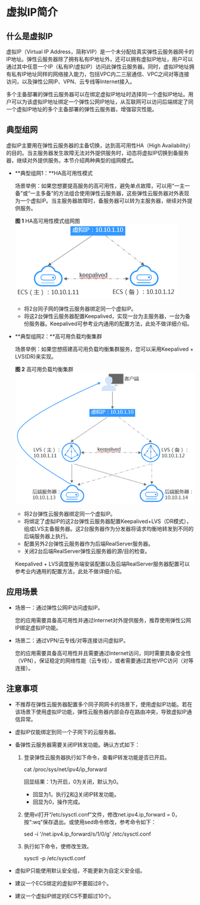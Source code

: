 # 虚拟IP简介<a name="vpc_vip_0001"></a>

## 什么是虚拟IP<a name="zh-cn_topic_0095139658_section1957217912819"></a>

虚拟IP（Virtual IP Address，简称VIP）是一个未分配给真实弹性云服务器网卡的IP地址。弹性云服务器除了拥有私有IP地址外，还可以拥有虚拟IP地址，用户可以通过其中任意一个IP（私有IP/虚拟IP）访问此弹性云服务器。同时，虚拟IP地址拥有私有IP地址同样的网络接入能力，包括VPC内二三层通信、VPC之间对等连接访问，以及弹性公网IP、VPN、云专线等Internet接入。

多个主备部署的弹性云服务器可以在绑定虚拟IP地址时选择同一个虚拟IP地址。用户可以为该虚拟IP地址绑定一个弹性公网IP地址，从互联网可以访问后端绑定了同一个虚拟IP地址的多个主备部署的弹性云服务器，增强容灾性能。

## 典型组网<a name="zh-cn_topic_0095139658_section4160174715811"></a>

虚拟IP主要用在弹性云服务器的主备切换，达到高可用性HA（High Availability）的目的。当主服务器发生故障无法对外提供服务时，动态将虚拟IP切换到备服务器，继续对外提供服务。本节介绍两种典型的组网模式。

-   **典型组网1：**HA高可用性模式

    场景举例：如果您想要提高服务的高可用性，避免单点故障，可以用“一主一备”或“一主多备”的方法组合使用弹性云服务器，这些弹性云服务器对外表现为一个虚拟IP。当主服务器故障时，备服务器可以转为主服务器，继续对外提供服务。

    **图 1**  HA高可用性模式组网图<a name="fig127741244152518"></a>  
    ![](figures/HA高可用性模式组网图.png "HA高可用性模式组网图")

    -   将2台同子网的弹性云服务器绑定同一个虚拟IP。
    -   将这2台弹性云服务器配置Keepalived，实现一台为主服务器，一台为备份服务器。Keepalived可参考业内通用的配置方法，此处不做详细介绍。

-   **典型组网2：**高可用负载均衡集群

    场景举例：如果您想搭建高可用负载均衡集群服务，您可以采用Keepalived + LVS\(DR\)来实现。

    **图 2**  高可用负载均衡集群<a name="fig10769151182615"></a>  
    ![](figures/高可用负载均衡集群.png "高可用负载均衡集群")

    -   将2台弹性云服务器绑定同一个虚拟IP。
    -   将绑定了虚拟IP的这2台弹性云服务器配置Keepalived+LVS（DR模式），组成LVS主备服务器。这2台服务器作为分发器将请求均衡地转发到不同的后端服务器上执行。
    -   配置另外2台弹性云服务器作为后端RealServer服务器。
    -   关闭2台后端RealServer弹性云服务器的源/目的检查。

    Keepalived + LVS调度服务端安装配置以及后端RealServer服务器配置可以参考业内通用的配置方法，此处不做详细介绍。


## 应用场景<a name="zh-cn_topic_0095139658_section1281410216215"></a>

-   场景一：通过弹性公网IP访问虚拟IP。

    您的应用需要具备高可用性并通过Internet对外提供服务，推荐使用弹性公网IP绑定虚拟IP功能。

-   场景二：通过VPN/云专线/对等连接访问虚拟IP。

    您的应用需要具备高可用性并且需要通过Internet访问，同时需要具备安全性（VPN），保证稳定的网络性能（云专线），或者需要通过其他VPC访问（对等连接）。


## 注意事项<a name="zh-cn_topic_0095139658_section879083912226"></a>

-   不推荐在弹性云服务器配置多个同子网网卡的场景下，使用虚拟IP功能。若在该场景下使用虚拟IP功能，弹性云服务器内部会存在路由冲突，导致虚拟IP通信异常。
-   虚拟IP仅能绑定到同一个子网下的云服务器。
-   备弹性云服务器需要关闭IP转发功能。确认方式如下：
    1.  登录弹性云服务器执行如下命令，查看IP转发功能是否已开启。

        cat /proc/sys/net/ipv4/ip\_forward

        回显结果：1为开启，0为关闭，默认为0。

        -   回显为1，执行[2](#zh-cn_topic_0095139658_li1473585332417)和[3](#zh-cn_topic_0095139658_li88984711254)关闭IP转发功能。
        -   回显为0，操作完成。

    2.  <a name="zh-cn_topic_0095139658_li1473585332417"></a>使用vi打开“/etc/sysctl.conf”文件，修改net.ipv4.ip\_forward = 0，按“:wq”保存退出。或使用sed命令修改，参考命令如下：

        sed -i '/net.ipv4.ip\_forward/s/1/0/g' /etc/sysctl.conf

    3.  <a name="zh-cn_topic_0095139658_li88984711254"></a>执行如下命令，使修改生效。

        sysctl -p /etc/sysctl.conf


-   虚拟IP只能使用默认安全组，不能更新为自定义安全组。
-   建议一个ECS绑定的虚拟IP不要超过8个。
-   建议一个虚拟IP绑定的ECS不要超过10个。

